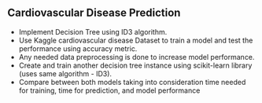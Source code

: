 ## Cardiovascular Disease Prediction

 - Implement Decision Tree using ID3 algorithm.
 - Use Kaggle cardiovascular disease Dataset to train a model and test the performance using accuracy metric.
 - Any needed data preprocessing is done to increase model performance.
 - Create and train another decision tree instance using scikit-learn library (uses same algorithm - ID3).
 - Compare between both models taking into consideration time needed for training, time for prediction, and model performance
